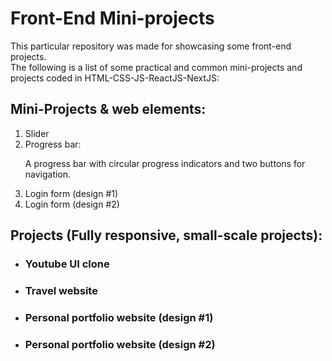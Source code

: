 <h1>Front-End Mini-projects</h1>
This particular repository was made for showcasing some front-end projects.
<br>
The following is a list of some practical and common mini-projects and projects coded in HTML-CSS-JS-ReactJS-NextJS:
<h2>
  Mini-Projects & web elements:
</h2>
  <ol>
    <li>
      Slider
    </li>
    <li>
      Progress bar: <p>A progress bar with circular progress indicators and two buttons for navigation.</p>
    </li>
	<li>
      Login form (design #1)
    </li>
	<li>
      Login form (design #2)
    </li>
  </ol>
<h2>
  Projects (Fully responsive, small-scale projects):
</h2>
    <ul>
		<li>
		  <h3>Youtube UI clone</h3>
		</li>
		<li>
		  <h3>Travel website</h3>
		</li>
		<li>
		  <h3>Personal portfolio website (design #1)</h3>
		</li>
		<li>
		  <h3>Personal portfolio website (design #2)</h3>
		</li>
	</ul>